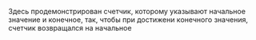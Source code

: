 Здесь продемонстрирован счетчик, которому указывают начальное значение и конечное, так, чтобы при достижени конечного значения, счетчик возвращался на начальное
